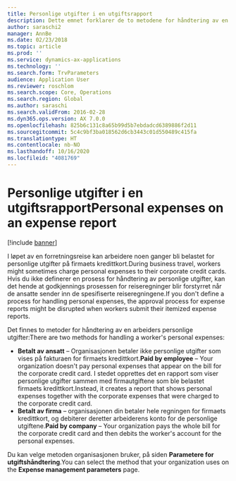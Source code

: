 ```yaml
---
title: Personlige utgifter i en utgiftsrapport
description: Dette emnet forklarer de to metodene for håndtering av en arbeiders personlige utgifter i Microsoft Dynamics 365 Finance.
author: saraschi2
manager: AnnBe
ms.date: 02/23/2018
ms.topic: article
ms.prod: ''
ms.service: dynamics-ax-applications
ms.technology: ''
ms.search.form: TrvParameters
audience: Application User
ms.reviewer: roschlom
ms.search.scope: Core, Operations
ms.search.region: Global
ms.author: saraschi
ms.search.validFrom: 2016-02-28
ms.dyn365.ops.version: AX 7.0.0
ms.openlocfilehash: 825b6c131c8a65b99d5b7ebdadcd6389886f2d11
ms.sourcegitcommit: 5c4c9bf3ba018562d6cb3443c01d550489c415fa
ms.translationtype: HT
ms.contentlocale: nb-NO
ms.lasthandoff: 10/16/2020
ms.locfileid: "4081769"
---
```

# <a name="personal-expenses-on-an-expense-report"></a><span data-ttu-id="9d159-103">Personlige utgifter i en utgiftsrapport</span><span class="sxs-lookup"><span data-stu-id="9d159-103">Personal expenses on an expense report</span></span>

[!include [banner](../includes/banner.md)]

<span data-ttu-id="9d159-104">I løpet av en forretningsreise kan arbeidere noen ganger bli belastet for personlige utgifter på firmaets kredittkort.</span><span class="sxs-lookup"><span data-stu-id="9d159-104">During business travel, workers might sometimes charge personal expenses to their corporate credit cards.</span></span> <span data-ttu-id="9d159-105">Hvis du ikke definerer en prosess for håndtering av personlige utgifter, kan det hende at godkjennings prosessen for reiseregninger blir forstyrret når de ansatte sender inn de spesifiserte reiseregningene.</span><span class="sxs-lookup"><span data-stu-id="9d159-105">If you don't define a process for handling personal expenses, the approval process for expense reports might be disrupted when workers submit their itemized expense reports.</span></span> 

<span data-ttu-id="9d159-106">Det finnes to metoder for håndtering av en arbeiders personlige utgifter:</span><span class="sxs-lookup"><span data-stu-id="9d159-106">There are two methods for handling a worker's personal expenses:</span></span>

- <span data-ttu-id="9d159-107">**Betalt av ansatt** – Organisasjonen betaler ikke personlige utgifter som vises på fakturaen for firmaets kredittkort.</span><span class="sxs-lookup"><span data-stu-id="9d159-107">**Paid by employee** – Your organization doesn't pay personal expenses that appear on the bill for the corporate credit card.</span></span> <span data-ttu-id="9d159-108">I stedet opprettes det en rapport som viser personlige utgifter sammen med firmautgiftene som ble belastet firmaets kredittkort.</span><span class="sxs-lookup"><span data-stu-id="9d159-108">Instead, it creates a report that shows personal expenses together with the corporate expenses that were charged to the corporate credit card.</span></span>
- <span data-ttu-id="9d159-109">**Betalt av firma** – organisasjonen din betaler hele regningen for firmaets kredittkort, og debiterer deretter arbeiderens konto for de personlige utgiftene.</span><span class="sxs-lookup"><span data-stu-id="9d159-109">**Paid by company** – Your organization pays the whole bill for the corporate credit card and then debits the worker's account for the personal expenses.</span></span>

<span data-ttu-id="9d159-110">Du kan velge metoden organisasjonen bruker, på siden **Parametere for utgiftshåndtering**.</span><span class="sxs-lookup"><span data-stu-id="9d159-110">You can select the method that your organization uses on the **Expense management parameters** page.</span></span>
